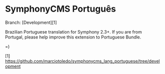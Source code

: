 SymphonyCMS Português
=====================

Branch: [Development][1]

Brazilian Portuguese translation for Symphony 2.3+.
If you are from Portugal, please help improve this extension to Portuguese Bundle.

=)


[1] https://github.com/marciotoledo/symphonycms_lang_portuguese/tree/development